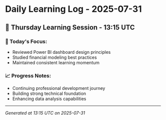 # Daily Learning Log - 2025-07-31

## 📅 Thursday Learning Session - 13:15 UTC

### 🎯 Today's Focus:
- Reviewed Power BI dashboard design principles
- Studied financial modeling best practices
- Maintained consistent learning momentum

### 📈 Progress Notes:
- Continuing professional development journey
- Building strong technical foundation
- Enhancing data analysis capabilities

---
*Generated at 13:15 UTC on 2025-07-31*
